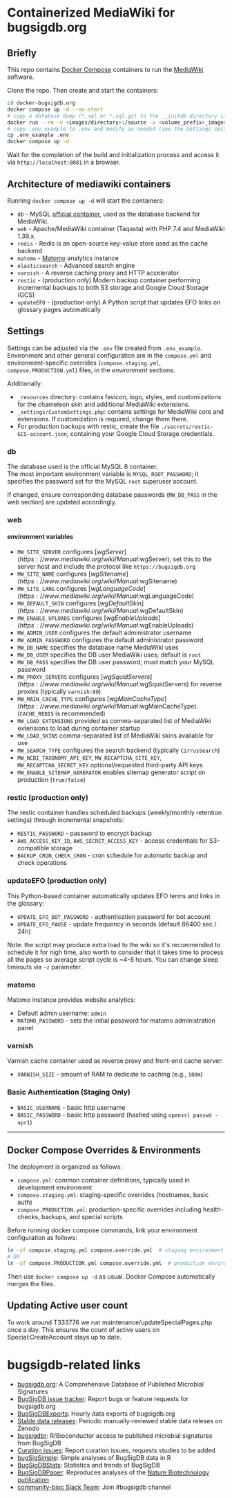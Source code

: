 # Containerized MediaWiki for bugsigdb.org

## Briefly

This repo contains [Docker Compose](https://docs.docker.com/compose/) containers to run the [MediaWiki](https://www.mediawiki.org/) software.

Clone the repo. Then create and start the containers:
```sh
cd docker-bugsigdb.org
docker compose up -d --no-start
# copy a database dump (*.sql or *.sql.gz) to the __initdb directory if needed
docker run --rm -v <images/directory>:/source -v <volume_prefix>_images:/target busybox cp -a /source/. /target/
# copy .env_example to .env and modify as needed (see the Settings section)
cp .env_example .env
docker compose up -d
```
Wait for the completion of the build and initialization process and access it via `http://localhost:8081` in a browser.

## Architecture of mediawiki containers

Running `docker compose up -d` will start the containers:

- `db` - MySQL [official container](https://hub.docker.com/_/mysql/), used as the database backend for MediaWiki.
- `web` - Apache/MediaWiki container (Taqasta) with PHP 7.4 and MediaWiki 1.39.x
- `redis` - Redis is an open-source key-value store used as the cache backend
- `matomo` - [Matomo](https://matomo.org/) analytics instance
- `elasticsearch` - Advanced search engine
- `varnish` - A reverse caching proxy and HTTP accelerator
- `restic` - (production only) Modern backup container performing incremental backups to both S3 storage and Google Cloud Storage (GCS)
- `updateEFO` - (production only) A Python script that updates EFO links on glossary pages automatically

## Settings

Settings can be adjusted via the `.env` file created from `.env_example`. Environment and other general configuration are in the `compose.yml` and environment-specific overrides (`compose.staging.yml`, `compose.PRODUCTION.yml`) files, in the *environment* sections.

Additionally:

- `_resources` directory: contains favicon, logo, styles, and customizations for the chameleon skin and additional MediaWiki extensions.
- `_settings/CustomSettings.php`: contains settings for MediaWiki core and extensions. If customization is required, change them there.
- For production backups with restic, create the file `./secrets/restic-GCS-account.json`, containing your Google Cloud Storage credentials.

### db

The database used is the official MySQL 8 container.  
The most important environment variable is `MYSQL_ROOT_PASSWORD`; it specifies the password set for the MySQL `root` superuser account.

If changed, ensure corresponding database passwords (`MW_DB_PASS` in the web section) are updated accordingly.

### web

#### environment variables

- `MW_SITE_SERVER` configures [$wgServer](https://www.mediawiki.org/wiki/Manual:$wgServer); set this to the server host and include the protocol like `https://bugsigdb.org`
- `MW_SITE_NAME` configures [$wgSitename](https://www.mediawiki.org/wiki/Manual:$wgSitename)
- `MW_SITE_LANG` configures [$wgLanguageCode](https://www.mediawiki.org/wiki/Manual:$wgLanguageCode)
- `MW_DEFAULT_SKIN` configures [$wgDefaultSkin](https://www.mediawiki.org/wiki/Manual:$wgDefaultSkin)
- `MW_ENABLE_UPLOADS` configures [$wgEnableUploads](https://www.mediawiki.org/wiki/Manual:$wgEnableUploads)
- `MW_ADMIN_USER` configures the default administrator username
- `MW_ADMIN_PASSWORD` configures the default administrator password
- `MW_DB_NAME` specifies the database name MediaWiki uses
- `MW_DB_USER` specifies the DB user MediaWiki uses; default is `root`
- `MW_DB_PASS` specifies the DB user password; must match your MySQL password
- `MW_PROXY_SERVERS` configures [$wgSquidServers](https://www.mediawiki.org/wiki/Manual:$wgSquidServers) for reverse proxies (typically `varnish:80`)
- `MW_MAIN_CACHE_TYPE` configures [$wgMainCacheType](https://www.mediawiki.org/wiki/Manual:$wgMainCacheType). (`CACHE_REDIS` is recommended)
- `MW_LOAD_EXTENSIONS` provided as comma-separated list of MediaWiki extensions to load during container startup
- `MW_LOAD_SKINS` comma-separated list of MediaWiki skins available for use
- `MW_SEARCH_TYPE` configures the search backend (typically `CirrusSearch`)
- `MW_NCBI_TAXONOMY_API_KEY`, `MW_RECAPTCHA_SITE_KEY`, `MW_RECAPTCHA_SECRET_KEY` optional/requested third-party API keys
- `MW_ENABLE_SITEMAP_GENERATOR` enables sitemap generator script on production (`true/false`)

### restic (production only)

The restic container handles scheduled backups (weekly/monthly retention settings) through incremental snapshots:

- `RESTIC_PASSWORD` - password to encrypt backup
- `AWS_ACCESS_KEY_ID`, `AWS_SECRET_ACCESS_KEY` - access credentials for S3-compatible storage
- `BACKUP_CRON`, `CHECK_CRON` - cron schedule for automatic backup and check operations

### updateEFO (production only)

This Python-based container automatically updates EFO terms and links in the glossary:

- `UPDATE_EFO_BOT_PASSWORD` - authentication password for bot account
- `UPDATE_EFO_PAUSE` - update frequency in seconds (default 86400 sec / 24h)

Note: the script may produce extra load to the wiki so it's recommended to schedule it for nigh time, also worth to
consider that it takes time to process all the pages so average script cycle is ~4-8 hours. You can change sleep
timeouts via `-z` parameter.

### matomo

Matomo instance provides website analytics:

- Default admin username: `admin`
- `MATOMO_PASSWORD` - sets the initial password for matomo administration panel

### varnish

Varnish cache container used as reverse proxy and front-end cache server:

- `VARNISH_SIZE` - amount of RAM to dedicate to caching (e.g., `100m`)

### Basic Authentication (Staging Only)

- `BASIC_USERNAME` - basic http username
- `BASIC_PASSWORD` - basic http password (hashed using `openssl passwd -apr1`)

---

## Docker Compose Overrides & Environments

The deployment is organized as follows:

- `compose.yml`: common container definitions, typically used in development environment
- `compose.staging.yml`: staging-specific overrides (hostnames, basic auth)
- `compose.PRODUCTION.yml`: production-specific overrides including health-checks, backups, and special scripts

Before running docker compose commands, link your environment configuration as follows:

```bash
ln -sf compose.staging.yml compose.override.yml  # staging environment
# OR
ln -sf compose.PRODUCTION.yml compose.override.yml  # production environment
```

Then use `docker compose up -d` as usual. Docker Compose automatically merges the files.

## Updating Active user count

To work around T333776 we run maintenance/updateSpecialPages.php once a day. This ensures the count of active users on Special:CreateAccount stays up to date.

# bugsigdb-related links

* [bugsigdb.org](https://bugsigdb.org): A Comprehensive Database of Published Microbial Signatures
* [BugSigDB issue tracker](https://github.com/waldronlab/BugSigDB/issues): Report bugs or feature requests for bugsigdb.org
* [BugSigDBExports](https://github.com/waldronlab/BugSigDBExports): Hourly data exports of bugsigdb.org
* [Stable data releases](https://zenodo.org/records/6468009): Periodic manually-reviewed stable data releses on Zenodo
* [bugsigdbr](https://bioconductor.org/packages/bugsigdbr/): R/Bioconductor access to published microbial signatures from BugSigDB
* [Curation issues](https://github.com/waldronlab/BugSigDBcuration/issues): Report curation issues, requests studies to be added
* [bugSigSimple](https://github.com/waldronlab/bugSigSimple): Simple analyses of BugSigDB data in R
* [BugSigDBStats](https://github.com/waldronlab/BugSigDBStats): Statistics and trends of BugSigDB
* [BugSigDBPaper](https://github.com/waldronlab/BugSigDBPaper): Reproduces analyses of the [Nature Biotechnology publication](https://www.nature.com/articles/s41587-023-01872-y)
* [community-bioc Slack Team](https://slack.bioconductor.org/): Join #bugsigdb channel

